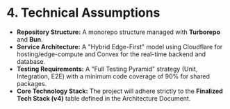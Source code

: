 # 4. Technical Assumptions

- **Repository Structure:** A monorepo structure managed with **Turborepo** and **Bun**.
- **Service Architecture:** A "Hybrid Edge-First" model using Cloudflare for hosting/edge-compute and Convex for the real-time backend and database.
- **Testing Requirements:** A "Full Testing Pyramid" strategy (Unit, Integration, E2E) with a minimum code coverage of 90% for shared packages.
- **Core Technology Stack:** The project will adhere strictly to the **Finalized Tech Stack (v4)** table defined in the Architecture Document.
